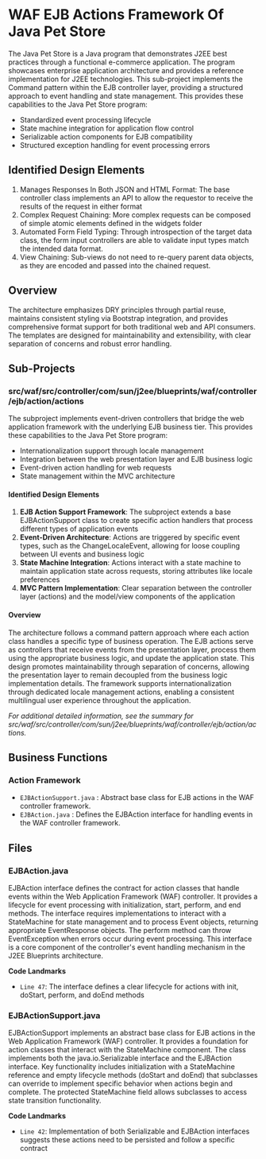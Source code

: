 # WAF EJB Actions Framework Of Java Pet Store

The Java Pet Store is a Java program that demonstrates J2EE best practices through a functional e-commerce application. The program showcases enterprise application architecture and provides a reference implementation for J2EE technologies. This sub-project implements the Command pattern within the EJB controller layer, providing a structured approach to event handling and state management. This provides these capabilities to the Java Pet Store program:

- Standardized event processing lifecycle
- State machine integration for application flow control
- Serializable action components for EJB compatibility
- Structured exception handling for event processing errors

## Identified Design Elements

1. Manages Responses In Both JSON and HTML Format: The base controller class implements an API to allow the requestor to receive the results of the request in either format
2. Complex Request Chaining: More complex requests can be composed of simple atomic elements defined in the widgets folder
3. Automated Form Field Typing: Through introspection of the target data class, the form input controllers are able to validate input types match the intended data format.
4. View Chaining: Sub-views do not need to re-query parent data objects, as they are encoded and passed into the chained request.

## Overview
The architecture emphasizes DRY principles through partial reuse, maintains consistent styling via Bootstrap integration, and provides comprehensive format support for both traditional web and API consumers. The templates are designed for maintainability and extensibility, with clear separation of concerns and robust error handling.

## Sub-Projects

### src/waf/src/controller/com/sun/j2ee/blueprints/waf/controller/ejb/action/actions

The subproject implements event-driven controllers that bridge the web application framework with the underlying EJB business tier. This provides these capabilities to the Java Pet Store program:

- Internationalization support through locale management
- Integration between the web presentation layer and EJB business logic
- Event-driven action handling for web requests
- State management within the MVC architecture

#### Identified Design Elements

1. **EJB Action Support Framework**: The subproject extends a base EJBActionSupport class to create specific action handlers that process different types of application events
2. **Event-Driven Architecture**: Actions are triggered by specific event types, such as the ChangeLocaleEvent, allowing for loose coupling between UI events and business logic
3. **State Machine Integration**: Actions interact with a state machine to maintain application state across requests, storing attributes like locale preferences
4. **MVC Pattern Implementation**: Clear separation between the controller layer (actions) and the model/view components of the application

#### Overview
The architecture follows a command pattern approach where each action class handles a specific type of business operation. The EJB actions serve as controllers that receive events from the presentation layer, process them using the appropriate business logic, and update the application state. This design promotes maintainability through separation of concerns, allowing the presentation layer to remain decoupled from the business logic implementation details. The framework supports internationalization through dedicated locale management actions, enabling a consistent multilingual user experience throughout the application.

  *For additional detailed information, see the summary for src/waf/src/controller/com/sun/j2ee/blueprints/waf/controller/ejb/action/actions.*

## Business Functions

### Action Framework
- `EJBActionSupport.java` : Abstract base class for EJB actions in the WAF controller framework.
- `EJBAction.java` : Defines the EJBAction interface for handling events in the WAF controller framework.

## Files
### EJBAction.java

EJBAction interface defines the contract for action classes that handle events within the Web Application Framework (WAF) controller. It provides a lifecycle for event processing with initialization, start, perform, and end methods. The interface requires implementations to interact with a StateMachine for state management and to process Event objects, returning appropriate EventResponse objects. The perform method can throw EventException when errors occur during event processing. This interface is a core component of the controller's event handling mechanism in the J2EE Blueprints architecture.

 **Code Landmarks**
- `Line 47`: The interface defines a clear lifecycle for actions with init, doStart, perform, and doEnd methods
### EJBActionSupport.java

EJBActionSupport implements an abstract base class for EJB actions in the Web Application Framework (WAF) controller. It provides a foundation for action classes that interact with the StateMachine component. The class implements both the java.io.Serializable interface and the EJBAction interface. Key functionality includes initialization with a StateMachine reference and empty lifecycle methods (doStart and doEnd) that subclasses can override to implement specific behavior when actions begin and complete. The protected StateMachine field allows subclasses to access state transition functionality.

 **Code Landmarks**
- `Line 42`: Implementation of both Serializable and EJBAction interfaces suggests these actions need to be persisted and follow a specific contract

[Generated by the Sage AI expert workbench: 2025-03-29 21:37:00  https://sage-tech.ai/workbench]: #